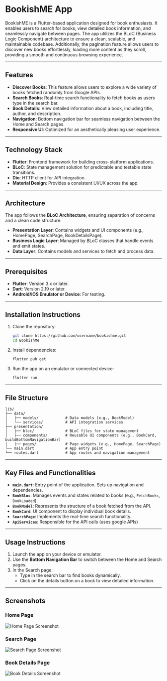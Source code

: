 # BookishME App

BookishME is a Flutter-based application designed for book enthusiasts. It enables users to search for books, view detailed book information, and seamlessly navigate between pages. The app utilizes the BLoC (Business Logic Component) architecture to ensure a clean, scalable, and maintainable codebase. Additionally, the pagination feature allows users to discover new books effortlessly, loading more content as they scroll, providing a smooth and continuous browsing experience.

---

## Features

- **Discover Books**: This feature allows users to explore a wide variety of books fetched randomly from Google APIs.
- **Search Books**: Real-time search functionality to fetch books as users type in the search bar.
- **Book Details**: View detailed information about a book, including title, author, and description.
- **Navigation**: Bottom navigation bar for seamless navigation between the Home and Search pages.
- **Responsive UI**: Optimized for an aesthetically pleasing user experience.

---

## Technology Stack

- **Flutter**: Frontend framework for building cross-platform applications.
- **BLoC**: State management solution for predictable and testable state transitions.
- **Dio**: HTTP client for API integration.
- **Material Design**: Provides a consistent UI/UX across the app.

---

## Architecture

The app follows the **BLoC Architecture**, ensuring separation of concerns and a clean code structure:

- **Presentation Layer**: Contains widgets and UI components (e.g., HomePage, SearchPage, BookDetailsPage).
- **Business Logic Layer**: Managed by BLoC classes that handle events and emit states.
- **Data Layer**: Contains models and services to fetch and process data.

---

## Prerequisites

- **Flutter**: Version 3.x or later.
- **Dart**: Version 2.19 or later.
- **Android/iOS Emulator or Device**: For testing.

---

## Installation Instructions

1. Clone the repository:
   ```bash
   git clone https://github.com/username/bookishme.git
   cd BookishMe
   ```

2. Install dependencies:
   ```bash
   flutter pub get
   ```

3. Run the app on an emulator or connected device:
   ```bash
   flutter run
   ```

---

## File Structure

```
lib/
├── data/
│   ├── models/            # Data models (e.g., BookModel)
│   └── services/          # API integration services
├── presentation/
│   ├── bloc/              # BLoC files for state management
│   ├── components/        # Reusable UI components (e.g., BookCard, buildBottomNavigationBar)
│   ├── pages/             # Page widgets (e.g., HomePage, SearchPage)
└── main.dart              # App entry point
└── routes.dart            # App routes and navigation management
```

---

## Key Files and Functionalities

- **`main.dart`**: Entry point of the application. Sets up navigation and dependencies.
- **`BookBloc`**: Manages events and states related to books (e.g., `FetchBooks`, `BookLoaded`).
- **`BookModel`**: Represents the structure of a book fetched from the API.
- **`BookCard`**: UI component to display individual book details.
- **`SearchPage`**: Implements the real-time search functionality.
- **`ApiServices`**: Responsible for the API calls (uses google APIs)

---

## Usage Instructions

1. Launch the app on your device or emulator.
2. Use the **Bottom Navigation Bar** to switch between the Home and Search pages.
3. In the Search page:
   - Type in the search bar to find books dynamically.
   - Click on the details button on a book to view detailed information.

---

## Screenshots

### Home Page
![Home Page Screenshot](assets/screenshots/home_page.jpeg)

### Search Page
![Search Page Screenshot](assets/screenshots/search_page.jpeg)

### Book Details Page
![Book Details Screenshot](assets/screenshots/book_details.jpeg)